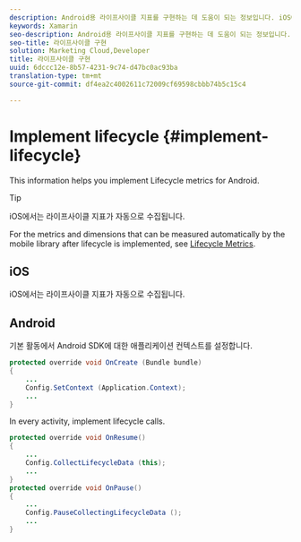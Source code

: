 ```yaml
---
description: Android용 라이프사이클 지표를 구현하는 데 도움이 되는 정보입니다. iOS에서는 라이프사이클 지표가 자동으로 수집됩니다.
keywords: Xamarin
seo-description: Android용 라이프사이클 지표를 구현하는 데 도움이 되는 정보입니다. iOS에서는 라이프사이클 지표가 자동으로 수집됩니다.
seo-title: 라이프사이클 구현
solution: Marketing Cloud,Developer
title: 라이프사이클 구현
uuid: 6dccc12e-8b57-4231-9c74-d47bc0ac93ba
translation-type: tm+mt
source-git-commit: df4ea2c4002611c72009cf69598cbbb74b5c15c4

---
```



# Implement lifecycle {#implement-lifecycle}

This information helps you implement Lifecycle metrics for Android.

>[!TIP]
>
>iOS에서는 라이프사이클 지표가 자동으로 수집됩니다.

For the metrics and dimensions that can be measured automatically by the mobile library after lifecycle is implemented, see [Lifecycle Metrics](/help/ios/metrics.md).

## iOS

iOS에서는 라이프사이클 지표가 자동으로 수집됩니다.

## Android

기본 활동에서 Android SDK에 대한 애플리케이션 컨텍스트를 설정합니다.

```java
protected override void OnCreate (Bundle bundle) 
{
    ... 
    Config.SetContext (Application.Context); 
    ... 
}
```

In every activity, implement lifecycle calls.

```java
protected override void OnResume()
{
    ...
    Config.CollectLifecycleData (this);
    ...
}
protected override void OnPause() 
{
    ...
    Config.PauseCollectingLifecycleData ();
    ...
}
```

